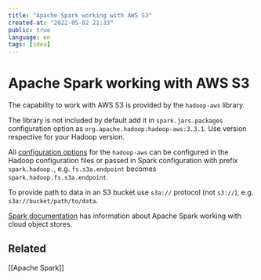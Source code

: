 ```yaml
---
title: "Apache Spark working with AWS S3"
created-at: "2022-05-02 21:33"
public: true
language: en
tags: [idea]
---
```


# Apache Spark working with AWS S3

The capability to work with AWS S3 is provided by the `hadoop-aws` library.

The library is not included by default add it in `spark.jars.packages` configuration option as `org.apache.hadoop:hadoop-aws:3.3.1`. Use version respective for your Hadoop version.

All [configuration options](https://hadoop.apache.org/docs/stable/hadoop-aws/tools/hadoop-aws/index.html#General_S3A_Client_configuration) for the `hadoop-aws` can be configured in the Hadoop configuration files or passed in Spark configuration with prefix `spark.hadoop.`, e.g.  `fs.s3a.endpoint` becomes `spark.hadoop.fs.s3a.endpoint`.

To provide path to data in an S3 bucket use `s3a://` protocol (not `s3://`), e.g. `s3a://bucket/path/to/data`.

[Spark documentation](https://spark.apache.org/docs/latest/cloud-integration.html) has information about Apache Spark working with cloud object stores.

## Related

[[Apache Spark]]

